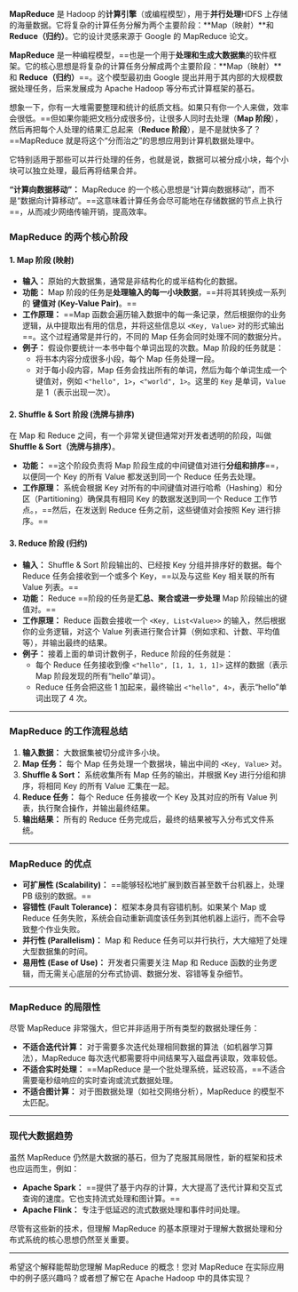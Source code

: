 **MapReduce** 是 Hadoop 的**计算引擎**（或编程模型），用于**并行处理**HDFS 上存储的海量数据。它将复杂的计算任务分解为两个主要阶段：**Map（映射）**和 **Reduce（归约）**。它的设计灵感来源于 Google 的 MapReduce 论文。

**MapReduce** 是一种编程模型，==也是一个用于**处理和生成大数据集**的软件框架。它的核心思想是将复杂的计算任务分解成两个主要阶段：**Map（映射）**和 **Reduce（归约）**==。这个模型最初由 Google 提出并用于其内部的大规模数据处理任务，后来发展成为 Apache Hadoop 等分布式计算框架的基石。

想象一下，你有一大堆需要整理和统计的纸质文档。如果只有你一个人来做，效率会很低。==但如果你能把文档分成很多份，让很多人同时去处理（**Map 阶段**），然后再把每个人处理的结果汇总起来（**Reduce 阶段**），是不是就快多了？==MapReduce 就是将这个“分而治之”的思想应用到计算机数据处理中。

它特别适用于那些可以并行处理的任务，也就是说，数据可以被分成小块，每个小块可以独立处理，最后再将结果合并。

**“计算向数据移动”：** MapReduce 的一个核心思想是“计算向数据移动”，而不是“数据向计算移动”。==这意味着计算任务会尽可能地在存储数据的节点上执行==，从而减少网络传输开销，提高效率。

### MapReduce 的两个核心阶段

#### 1. Map 阶段 (映射)

- **输入：** 原始的大数据集，通常是非结构化的或半结构化的数据。
- **功能：** Map 阶段的任务是**处理输入的每一小块数据**，==并将其转换成一系列的 **键值对 (Key-Value Pair)**。==
- **工作原理：** ==Map 函数会遍历输入数据中的每一条记录，然后根据你的业务逻辑，从中提取出有用的信息，并将这些信息以 `<Key, Value>` 对的形式输出==。这个过程通常是并行的，不同的 Map 任务会同时处理不同的数据分片。
- **例子：** 假设你要统计一本书中每个单词出现的次数。Map 阶段的任务就是：
    - 将书本内容分成很多小段，每个 Map 任务处理一段。
    - 对于每小段内容，Map 任务会找出所有的单词，然后为每个单词生成一个键值对，例如 `<"hello", 1>`，`<"world", 1>`。这里的 `Key` 是单词，`Value` 是 1（表示出现一次）。

#### 2. Shuffle & Sort 阶段 (洗牌与排序)

在 Map 和 Reduce 之间，有一个非常关键但通常对开发者透明的阶段，叫做 **Shuffle & Sort（洗牌与排序）**。

- **功能：** ==这个阶段负责将 Map 阶段生成的中间键值对进行**分组和排序**==，以便同一个 Key 的所有 Value 都发送到同一个 Reduce 任务去处理。
- **工作原理：** 系统会根据 Key 对所有的中间键值对进行哈希（Hashing）和分区（Partitioning）确保具有相同 Key 的数据发送到同一个 Reduce 工作节点。，==然后，在发送到 Reduce 任务之前，这些键值对会按照 Key 进行排序。==

#### 3. Reduce 阶段 (归约)

- **输入：** Shuffle & Sort 阶段输出的、已经按 Key 分组并排序好的数据。每个 Reduce 任务会接收到一个或多个 Key，==以及与这些 Key 相关联的所有 Value 列表。==
- **功能：** Reduce ==阶段的任务是**汇总、聚合或进一步处理** Map 阶段输出的键值对。==
- **工作原理：** Reduce 函数会接收一个 `<Key, List<Value>>` 的输入，然后根据你的业务逻辑，对这个 Value 列表进行聚合计算（例如求和、计数、平均值等），并输出最终的结果。
- **例子：** 接着上面的单词计数例子，Reduce 阶段的任务就是：
    - 每个 Reduce 任务接收到像 `<"hello", [1, 1, 1, 1]>` 这样的数据（表示 Map 阶段发现的所有“hello”单词）。
    - Reduce 任务会把这些 1 加起来，最终输出 `<"hello", 4>`，表示“hello”单词出现了 4 次。

---

### MapReduce 的工作流程总结

1. **输入数据：** 大数据集被切分成许多小块。
2. **Map 任务：** 每个 Map 任务处理一个数据块，输出中间的 `<Key, Value>` 对。
3. **Shuffle & Sort：** 系统收集所有 Map 任务的输出，并根据 Key 进行分组和排序，将相同 Key 的所有 Value 汇集在一起。
4. **Reduce 任务：** 每个 Reduce 任务接收一个 Key 及其对应的所有 Value 列表，执行聚合操作，并输出最终结果。
5. **输出结果：** 所有的 Reduce 任务完成后，最终的结果被写入分布式文件系统。

---

### MapReduce 的优点

- **可扩展性 (Scalability)：** ==能够轻松地扩展到数百甚至数千台机器上，处理 PB 级别的数据。==
- **容错性 (Fault Tolerance)：** 框架本身具有容错机制。如果某个 Map 或 Reduce 任务失败，系统会自动重新调度该任务到其他机器上运行，而不会导致整个作业失败。
- **并行性 (Parallelism)：** Map 和 Reduce 任务可以并行执行，大大缩短了处理大型数据集的时间。
- **易用性 (Ease of Use)：** 开发者只需要关注 Map 和 Reduce 函数的业务逻辑，而无需关心底层的分布式协调、数据分发、容错等复杂细节。

---

### MapReduce 的局限性

尽管 MapReduce 非常强大，但它并非适用于所有类型的数据处理任务：

- **不适合迭代计算：** 对于需要多次迭代处理相同数据的算法（如机器学习算法），MapReduce 每次迭代都需要将中间结果写入磁盘再读取，效率较低。
- **不适合实时处理：** ==MapReduce 是一个批处理系统，延迟较高，==不适合需要毫秒级响应的实时查询或流式数据处理。
- **不适合图计算：** 对于图数据处理（如社交网络分析），MapReduce 的模型不太匹配。

---

### 现代大数据趋势

虽然 MapReduce 仍然是大数据的基石，但为了克服其局限性，新的框架和技术也应运而生，例如：

- **Apache Spark：** ==提供了基于内存的计算，大大提高了迭代计算和交互式查询的速度。它也支持流式处理和图计算。==
- **Apache Flink：** 专注于低延迟的流式数据处理和事件时间处理。

尽管有这些新的技术，但理解 MapReduce 的基本原理对于理解大数据处理和分布式系统的核心思想仍然至关重要。

---

希望这个解释能帮助您理解 MapReduce 的概念！您对 MapReduce 在实际应用中的例子感兴趣吗？或者想了解它在 Apache Hadoop 中的具体实现？